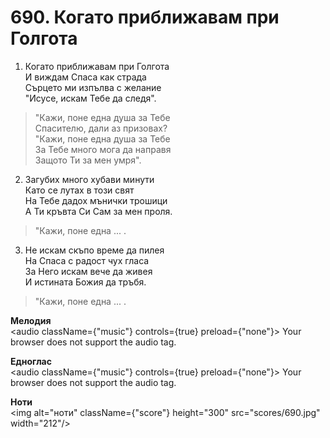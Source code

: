# 690. Когато приближавам при Голгота  

1. Когато приближавам при Голгота  
И виждам Спаса как страда  
Сърцето ми изпълва с желание  
"Исусе, искам Тебе да следя".  

> "Кажи, поне една душа за Тебе  
> Спасителю, дали аз призовах?  
> "Кажи, поне една душа за Тебе  
> За Тебе много мога да направя  
> Защото Ти за мен умря".  

2. Загубих много хубави минути  
Като се лутах в този свят  
На Тебе дадох мънички трошици  
А Ти кръвта Си Сам за мен проля.  

> "Кажи, поне една ... .  

3. Не искам скъпо време да пилея  
На Спаса с радост чух гласа  
За Него искам вече да живея  
И истината Божия да тръбя.  

> "Кажи, поне една ... .  

__Мелодия__  
<audio className={"music"} controls={true} preload={"none"}><source src="mp3/690.mp3" type="audio/mpeg"/>
Your browser does not support the audio tag.
</audio>  

__Едноглас__  
<audio className={"music"} controls={true} preload={"none"}><source src="transp/690.mp3" type="audio/mpeg"/>
Your browser does not support the audio tag.
</audio>  

__Ноти__  
<img alt="ноти" className={"score"} height="300" src="scores/690.jpg" width="212"/>
